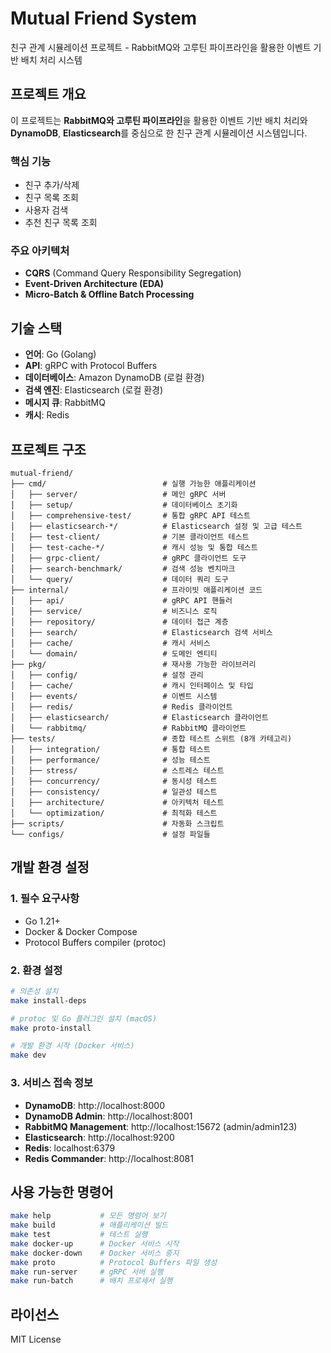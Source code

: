 # Mutual Friend System

친구 관계 시뮬레이션 프로젝트 - RabbitMQ와 고루틴 파이프라인을 활용한 이벤트 기반 배치 처리 시스템

## 프로젝트 개요

이 프로젝트는 **RabbitMQ와 고루틴 파이프라인**을 활용한 이벤트 기반 배치 처리와 **DynamoDB**, **Elasticsearch**를 중심으로 한 친구 관계 시뮬레이션 시스템입니다.

### 핵심 기능
- 친구 추가/삭제
- 친구 목록 조회  
- 사용자 검색
- 추천 친구 목록 조회

### 주요 아키텍처
- **CQRS** (Command Query Responsibility Segregation)
- **Event-Driven Architecture (EDA)**
- **Micro-Batch & Offline Batch Processing**

## 기술 스택

- **언어**: Go (Golang)
- **API**: gRPC with Protocol Buffers
- **데이터베이스**: Amazon DynamoDB (로컬 환경)
- **검색 엔진**: Elasticsearch (로컬 환경)  
- **메시지 큐**: RabbitMQ
- **캐시**: Redis

## 프로젝트 구조

```
mutual-friend/
├── cmd/                          # 실행 가능한 애플리케이션
│   ├── server/                   # 메인 gRPC 서버
│   ├── setup/                    # 데이터베이스 초기화
│   ├── comprehensive-test/       # 통합 gRPC API 테스트
│   ├── elasticsearch-*/          # Elasticsearch 설정 및 고급 테스트
│   ├── test-client/              # 기본 클라이언트 테스트
│   ├── test-cache-*/             # 캐시 성능 및 통합 테스트
│   ├── grpc-client/              # gRPC 클라이언트 도구
│   ├── search-benchmark/         # 검색 성능 벤치마크
│   └── query/                    # 데이터 쿼리 도구
├── internal/                     # 프라이빗 애플리케이션 코드
│   ├── api/                      # gRPC API 핸들러
│   ├── service/                  # 비즈니스 로직
│   ├── repository/               # 데이터 접근 계층
│   ├── search/                   # Elasticsearch 검색 서비스
│   ├── cache/                    # 캐시 서비스
│   └── domain/                   # 도메인 엔티티
├── pkg/                          # 재사용 가능한 라이브러리
│   ├── config/                   # 설정 관리
│   ├── cache/                    # 캐시 인터페이스 및 타입
│   ├── events/                   # 이벤트 시스템
│   ├── redis/                    # Redis 클라이언트
│   ├── elasticsearch/            # Elasticsearch 클라이언트
│   └── rabbitmq/                 # RabbitMQ 클라이언트
├── tests/                        # 종합 테스트 스위트 (8개 카테고리)
│   ├── integration/              # 통합 테스트
│   ├── performance/              # 성능 테스트
│   ├── stress/                   # 스트레스 테스트
│   ├── concurrency/              # 동시성 테스트
│   ├── consistency/              # 일관성 테스트
│   ├── architecture/             # 아키텍처 테스트
│   └── optimization/             # 최적화 테스트
├── scripts/                      # 자동화 스크립트
└── configs/                      # 설정 파일들
```

## 개발 환경 설정

### 1. 필수 요구사항
- Go 1.21+
- Docker & Docker Compose
- Protocol Buffers compiler (protoc)

### 2. 환경 설정

```bash
# 의존성 설치
make install-deps

# protoc 및 Go 플러그인 설치 (macOS)
make proto-install

# 개발 환경 시작 (Docker 서비스)
make dev
```

### 3. 서비스 접속 정보
- **DynamoDB**: http://localhost:8000
- **DynamoDB Admin**: http://localhost:8001
- **RabbitMQ Management**: http://localhost:15672 (admin/admin123)
- **Elasticsearch**: http://localhost:9200
- **Redis**: localhost:6379
- **Redis Commander**: http://localhost:8081

## 사용 가능한 명령어

```bash
make help           # 모든 명령어 보기
make build          # 애플리케이션 빌드
make test           # 테스트 실행
make docker-up      # Docker 서비스 시작
make docker-down    # Docker 서비스 중지
make proto          # Protocol Buffers 파일 생성
make run-server     # gRPC 서버 실행
make run-batch      # 배치 프로세서 실행
```

## 라이선스

MIT License